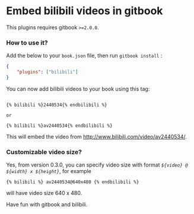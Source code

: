 Embed bilibili videos in gitbook
==============

This plugins requires gitbook `>=2.0.0`.

### How to use it?

Add the below to your `book.json` file, then run `gitbook install` :

```json
{
    "plugins": ["bilibili"]
}
```

You can now add bilibili videos to your book using this tag:

```

{% bilibili %}2440534{% endbilibili %}

or

{% bilibili %}av2440534{% endbilibili %}
```

This will embed the video from http://www.bilibili.com/video/av2440534/.

### Customizable video size?

Yes, from version 0.3.0, you can specify video size with format *`${video} @ ${width} x ${height}`*, for example

```
{% bilibili %} av2440534@640x480 {% endbilibili %}
```

will have video size 640 x 480.

Have fun with gitbook and bilibili.
